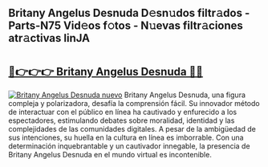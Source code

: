 ## Britany Angelus Desnuda D𝚎sn𝚞dos filtr𝚊dos - Parts-N75 Vid𝚎os f𝚘tos - N𝚞evas filtr𝚊ciones atr𝚊ctivas linJA

# <h2><a href="http://mb1hdf.tromn.icu/?c=Britany+Angelus+Desnuda">🔗👉👉👉 Britany Angelus Desnuda 🔗🔗</a></h2>

[![Britany Angelus Desnuda nuevo](https://i.imgur.com/pEAQMta.gif)](http://mb1hdf.tromn.icu/?c=Britany+Angelus+Desnuda)
Britany Angelus Desnuda, una figura compleja y polarizadora, desafía la comprensión fácil. Su innovador método de interactuar con el público en línea ha cautivado y enfurecido a los espectadores, estimulando debates sobre moralidad, identidad y las complejidades de las comunidades digitales. A pesar de la ambigüedad de sus intenciones, su huella en la cultura en línea es imborrable. Con una determinación inquebrantable y un cautivador innegable, la presencia de Britany Angelus Desnuda en el mundo virtual es incontenible.
